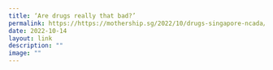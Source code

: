 ```yaml
---
title: ‘Are drugs really that bad?’
permalink: https://https://mothership.sg/2022/10/drugs-singapore-ncada/
date: 2022-10-14
layout: link
description: ""
image: ""
---
```

